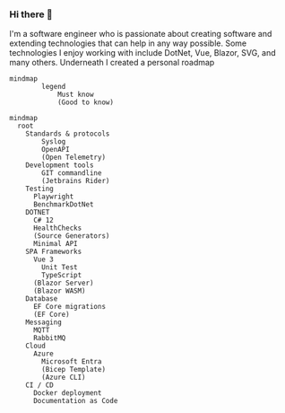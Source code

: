 ### Hi there 👋
I'm a software engineer who is passionate about creating software and extending technologies that can help in any way possible. Some technologies I enjoy working with include DotNet, Vue, Blazor, SVG, and many others. Underneath I created a personal roadmap

```mermaid
mindmap
        legend
            Must know
            (Good to know)
```

```mermaid
mindmap
  root
    Standards & protocols
        Syslog
        OpenAPI
        (Open Telemetry)
    Development tools      
        GIT commandline
        (Jetbrains Rider)
    Testing
      Playwright
      BenchmarkDotNet
    DOTNET
      C# 12
      HealthChecks
      (Source Generators)      
      Minimal API    
    SPA Frameworks
      Vue 3
        Unit Test
        TypeScript
      (Blazor Server)
      (Blazor WASM)
    Database
      EF Core migrations
      (EF Core)
    Messaging
      MQTT
      RabbitMQ
    Cloud
      Azure
        Microsoft Entra
        (Bicep Template)
        (Azure CLI)
    CI / CD
      Docker deployment
      Documentation as Code
```

<!--
**renevdhoek/renevdhoek** is a ✨ _special_ ✨ repository because its `README.md` (this file) appears on your GitHub profile.

Here are some ideas to get you started:

- 🔭 I’m currently working on ...
- 🌱 I’m currently learning ...
- 👯 I’m looking to collaborate on ...
- 🤔 I’m looking for help with ...
- 💬 Ask me about ...
- 📫 How to reach me: ...
- 😄 Pronouns: ...
- ⚡ Fun fact: ...
-->
